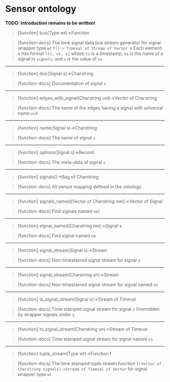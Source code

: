 # Sensor ontology
**TODO: Introduction remains to be written!**
> [function]
> bus(Type wt)->Function

> [function-docs]
> The time signal data bus stream generator for signal wrapper type `wt` 
>      `f()-> Timeval of Stream of Vector e`
>       Each element `e` has format `[ts, ns, v]` where
>      `ts` is a timestamp, 
>      `ns` is the name of a signal in `signals`, and
>      `v` is the value of `ns` 



___

> [function]
> doc(Signal s)->Charstring

> [function-docs]
> Documentation of signal `s` 



___

> [function]
> edges_with_signal(Charstring uid)->Vector of Charstring

> [function-docs]
> The name of the edges having a signal with universal name `uid` 



___

> [function]
> name(Signal s)->Charstring

> [function-docs]
> The name of signal `s` 



___

> [function]
> options(Signal s)->Record

> [function-docs]
> The meta-data of signal `s` 



___

> [function]
> signals()->Bag of Charstring

> [function-docs]
> All sensor mapping defined in the ontology 



___

> [function]
> signals_named(Vector of Charstring nml)->Vector of Signal

> [function-docs]
> Find signals named `nml` 



___

> [function]
> signal_named(Charstring nm)->Signal s

> [function-docs]
> Find signal named `nm` 



___

> [function]
> signal_stream(Signal s)->Stream

> [function-docs]
> Non-timestamed signal stream for signal `s` 



___

> [function]
> signal_stream(Charstring sn)->Stream

> [function-docs]
> Non-timestamed signal stream for signal named `sn` 



___

> [function]
> ts_signal_stream(Signal s)->Stream of Timeval

> [function-docs]
> Time stamped signal stream for signal `s` 
>      Overridden by wrapper signals under `s` 



___

> [function]
> ts_signal_stream(Charstring sn)->Stream of Timeval

> [function-docs]
> Time stamped signal stream for signal named `sn` 



___

> [function]
> tuple_stream(Type wt)->Function f

> [function-docs]
> The time stamped tuple stream function 
>      `f(Vector of Charstring signals)->Stream of Timeval of Vector`
>      for signal wrapper type `wt` 



